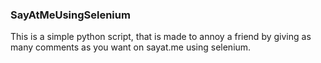 ### SayAtMeUsingSelenium

This is a simple python script, that is made to annoy a friend by giving as many comments as you want on sayat.me using selenium. 
